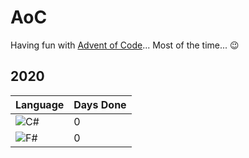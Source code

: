# AoC

Having fun with [Advent of Code](https://adventofcode.com/)... Most of the
time... 😉

## 2020

| Language                                                                    | Days Done |
| :-------------------------------------------------------------------------- | :-------- |
| ![C#](https://github.com/zawupf/aoc/workflows/C%23/badge.svg?branch=master) | 0         |
| ![F#](https://github.com/zawupf/aoc/workflows/F%23/badge.svg?branch=master) | 0         |
